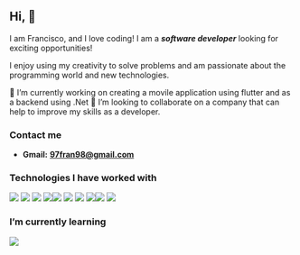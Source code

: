 ## Hi, 👋 
I am Francisco, and I love coding! I am a _**software developer**_ looking for exciting opportunities! 

I enjoy using my creativity to solve problems and am passionate about the programming world and new technologies.

🔭 I’m currently working on creating a movile application using flutter and as a backend using .Net
💞️ I’m looking to collaborate on a company that can help to improve my skills as a developer.

### Contact me

- **Gmail:**		**97fran98@gmail.com**




### Technologies I have worked with
<a href="https://www.w3schools.com/html/" target="_blank"><img src="https://img.icons8.com/color/48/000000/html-5.png"/></a> <a href="https://www.w3schools.com/css/" target="_blank"><img src="https://img.icons8.com/color/48/000000/css3.png"/></a> <a href="https://www.javascript.com/" target="_blank"><img src="https://img.icons8.com/color/48/000000/javascript.png"/></a> <a href="https://www.typescriptlang.org/" target="_blank"><img src="https://img.icons8.com/color/48/000000/typescript.png"/></a><a href="https://reactjs.org/" target="_blank"><img src="https://img.icons8.com/color/48/000000/react-native.png"/></a>  <a href="https://es.redux.js.org/"><img src="https://img.icons8.com/color/48/redux.png"></img></a>  <a href="https://nodejs.org/" target="_blank"><img src="https://img.icons8.com/color/48/000000/nodejs.png"/></a> <a href="https://git-scm.com/" target="_blank"><img src="https://img.icons8.com/color/48/000000/git.png"/></a><a href="https://flutter.dev/" target="_blank"><img src="https://img.icons8.com/color/48/000000/flutter.png"/></a> <a href="https://flutter.dev/" target="_blank"><img src="https://img.icons8.com/ios-filled/48/c-sharp-logo.png"/></a> 


### I’m currently learning

<a href="https://go.dev/" target="_blank"><img src="https://img.icons8.com/color/48/golang.png"/></a>
